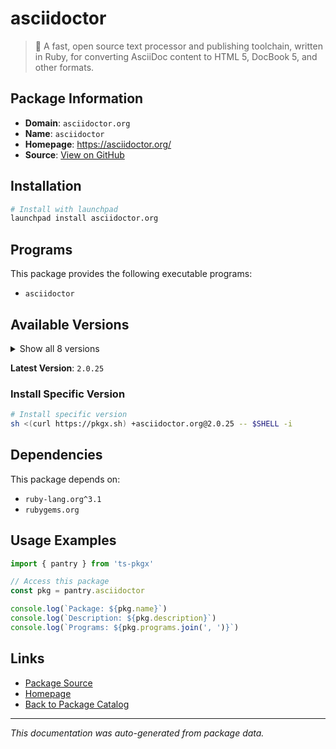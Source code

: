 # asciidoctor

> :gem: A fast, open source text processor and publishing toolchain, written in Ruby, for converting AsciiDoc content to HTML 5, DocBook 5, and other formats.

## Package Information

- **Domain**: `asciidoctor.org`
- **Name**: `asciidoctor`
- **Homepage**: https://asciidoctor.org/
- **Source**: [View on GitHub](https://github.com/pkgxdev/pantry/tree/main/projects/asciidoctor.org/package.yml)

## Installation

```bash
# Install with launchpad
launchpad install asciidoctor.org
```

## Programs

This package provides the following executable programs:

- `asciidoctor`

## Available Versions

<details>
<summary>Show all 8 versions</summary>

- `2.0.25`, `2.0.24`, `2.0.23`, `2.0.22`, `2.0.21`
- `2.0.20`, `2.0.19`, `2.0.18`

</details>

**Latest Version**: `2.0.25`

### Install Specific Version

```bash
# Install specific version
sh <(curl https://pkgx.sh) +asciidoctor.org@2.0.25 -- $SHELL -i
```

## Dependencies

This package depends on:

- `ruby-lang.org^3.1`
- `rubygems.org`

## Usage Examples

```typescript
import { pantry } from 'ts-pkgx'

// Access this package
const pkg = pantry.asciidoctor

console.log(`Package: ${pkg.name}`)
console.log(`Description: ${pkg.description}`)
console.log(`Programs: ${pkg.programs.join(', ')}`)
```

## Links

- [Package Source](https://github.com/pkgxdev/pantry/tree/main/projects/asciidoctor.org/package.yml)
- [Homepage](https://asciidoctor.org/)
- [Back to Package Catalog](../../package-catalog.md)

---

*This documentation was auto-generated from package data.*
